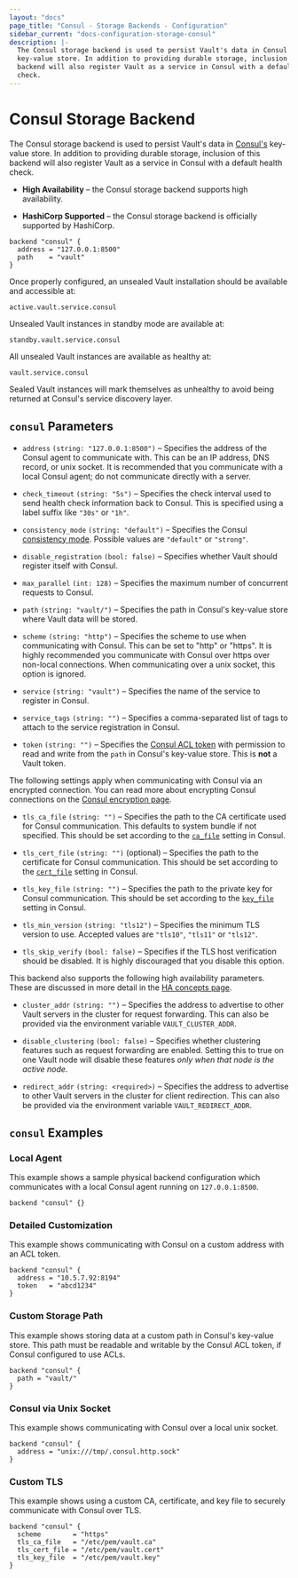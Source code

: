 ```yaml
---
layout: "docs"
page_title: "Consul - Storage Backends - Configuration"
sidebar_current: "docs-configuration-storage-consul"
description: |-
  The Consul storage backend is used to persist Vault's data in Consul's
  key-value store. In addition to providing durable storage, inclusion of this
  backend will also register Vault as a service in Consul with a default health
  check.
---
```


# Consul Storage Backend

The Consul storage backend is used to persist Vault's data in [Consul's][consul]
key-value store. In addition to providing durable storage, inclusion of this
backend will also register Vault as a service in Consul with a default health
check.

- **High Availability** – the Consul storage backend supports high availability.

- **HashiCorp Supported** – the Consul storage backend is officially supported
  by HashiCorp.

```hcl
backend "consul" {
  address = "127.0.0.1:8500"
  path    = "vault"
}
```

Once properly configured, an unsealed Vault installation should be available and
accessible at:

```text
active.vault.service.consul
```

Unsealed Vault instances in standby mode are available at:

```text
standby.vault.service.consul
```

All unsealed Vault instances are available as healthy at:

```text
vault.service.consul
```

Sealed Vault instances will mark themselves as unhealthy to avoid being returned
at Consul's service discovery layer.


## `consul` Parameters

- `address` `(string: "127.0.0.1:8500")` – Specifies the address of the Consul
  agent to communicate with. This can be an IP address, DNS record, or unix
  socket. It is recommended that you communicate with a local Consul agent; do
  not communicate directly with a server.

- `check_timeout` `(string: "5s")` – Specifies the check interval used to send
  health check information back to Consul. This is specified using a label
  suffix like `"30s"` or `"1h"`.

- `consistency_mode` `(string: "default")` – Specifies the Consul
  [consistency mode][consul-consistency]. Possible values are `"default"` or
  `"strong"`.

- `disable_registration` `(bool: false)` – Specifies whether Vault should
  register itself with Consul.

- `max_parallel` `(int: 128)` – Specifies the maximum number of concurrent
  requests to Consul.

- `path` `(string: "vault/")` – Specifies the path in Consul's key-value store
  where Vault data will be stored.

- `scheme` `(string: "http")` – Specifies the scheme to use when communicating
  with Consul. This can be set to "http" or "https". It is highly recommended
  you communicate with Consul over https over non-local connections. When
  communicating over a unix socket, this option is ignored.

- `service` `(string: "vault")` – Specifies the name of the service to register
  in Consul.

- `service_tags` `(string: "")` – Specifies a comma-separated list of tags to
  attach to the service registration in Consul.

- `token` `(string: "")` – Specifies the [Consul ACL token][consul-acl] with
  permission to read and write from the `path` in Consul's key-value store.
  This is **not** a Vault token.

The following settings apply when communicating with Consul via an encrypted
connection. You can read more about encrypting Consul connections on the
[Consul encryption page][consul-encryption].

- `tls_ca_file` `(string: "")` – Specifies the path to the CA certificate used
  for Consul communication. This defaults to system bundle if not specified.
  This should be set according to the
  [`ca_file`](https://www.consul.io/docs/agent/options.html#ca_file) setting in
  Consul.

- `tls_cert_file` `(string: "")` (optional) – Specifies the path to the
  certificate for Consul communication. This should be set according to the
  [`cert_file`](https://www.consul.io/docs/agent/options.html#cert_file) setting
  in Consul.

- `tls_key_file` `(string: "")` – Specifies the path to the private key for
  Consul communication. This should be set according to the
  [`key_file`](https://www.consul.io/docs/agent/options.html#key_file) setting
  in Consul.

- `tls_min_version` `(string: "tls12")` – Specifies the minimum TLS version to
  use. Accepted values are `"tls10"`, `"tls11"` or `"tls12"`.

- `tls_skip_verify` `(bool: false)` – Specifies if the TLS host verification
  should be disabled. It is highly discouraged that you disable this option.

This backend also supports the following high availability parameters. These are
discussed in more detail in the [HA concepts page](/docs/concepts/ha.html).

- `cluster_addr` `(string: "")` – Specifies the address to advertise to other
  Vault servers in the cluster for request forwarding. This can also be provided
  via the environment variable `VAULT_CLUSTER_ADDR`.

- `disable_clustering` `(bool: false)` – Specifies whether clustering features
  such as request forwarding are enabled. Setting this to true on one Vault node
  will disable these features _only when that node is the active node_.

- `redirect_addr` `(string: <required>)` – Specifies the address to advertise to
  other Vault servers in the cluster for client redirection. This can also be
  provided via the environment variable `VAULT_REDIRECT_ADDR`.

## `consul` Examples

### Local Agent

This example shows a sample physical backend configuration which communicates
with a local Consul agent running on `127.0.0.1:8500`.

```hcl
backend "consul" {}
```

### Detailed Customization

This example shows communicating with Consul on a custom address with an ACL
token.

```hcl
backend "consul" {
  address = "10.5.7.92:8194"
  token   = "abcd1234"
}
```

### Custom Storage Path

This example shows storing data at a custom path in Consul's key-value store.
This path must be readable and writable by the Consul ACL token, if Consul
configured to use ACLs.

```hcl
backend "consul" {
  path = "vault/"
}
```

### Consul via Unix Socket

This example shows communicating with Consul over a local unix socket.

```hcl
backend "consul" {
  address = "unix:///tmp/.consul.http.sock"
}
```

### Custom TLS

This example shows using a custom CA, certificate, and key file to securely
communicate with Consul over TLS.

```hcl
backend "consul" {
  scheme        = "https"
  tls_ca_file   = "/etc/pem/vault.ca"
  tls_cert_file = "/etc/pem/vault.cert"
  tls_key_file  = "/etc/pem/vault.key"
}
```

[consul]: https://www.consul.io/ "Consul by HashiCorp"
[consul-acl]: https://www.consul.io/docs/internals/acl.html "Consul ACLs"
[consul-consistency]: https://www.consul.io/docs/agent/http.html#consistency-modes "Consul Consistency Modes"
[consul-encryption]: https://www.consul.io/docs/agent/encryption.html "Consul Encryption"
